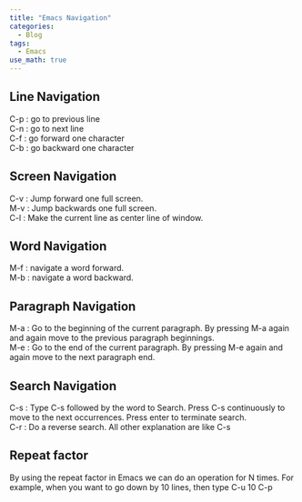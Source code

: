 ```yaml
---
title: "Emacs Navigation"
categories:
  - Blog
tags:
  - Emacs
use_math: true
---
```


## Line Navigation

C-p : go to previous line  
C-n : go to next line  
C-f : go forward one character  
C-b : go backward one character  


## Screen Navigation


C-v : Jump forward one full screen.  
M-v : Jump backwards one full screen.  
C-l : Make the current line as center line of window.  


## Word Navigation

M-f : navigate a word forward.  
M-b : navigate a word backward.  



##  Paragraph Navigation

M-a : Go to the beginning of the current paragraph. By pressing M-a again and again move to the previous paragraph beginnings.  
M-e : Go to the end of the current paragraph. By pressing M-e again and again move to the next paragraph end.


##  Search Navigation

C-s : Type C-s followed by the word to Search. Press C-s continuously to move to the next occurrences. Press enter to terminate search.  
C-r : Do a reverse search. All other explanation are like C-s  

## Repeat factor
By using the repeat factor in Emacs we can do an  operation for N times. For example, when you want to go down by 10 lines, then type C-u 10 C-p  


